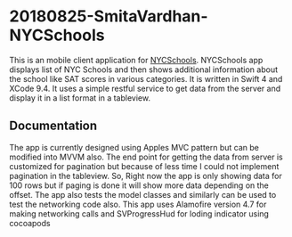 # 20180825-SmitaVardhan-NYCSchools


This is an mobile client application for [NYCSchools](https://data.cityofnewyork.us/Education/DOE-High-School-Directory-2017/s3k6-pzi2). NYCSchools app displays list of NYC Schools and then shows additional information about the school like SAT scores in various categories. It is written in Swift 4 and XCode 9.4. It uses a simple restful service to get data from the server and display it in a list format in a tableview.



## Documentation
The app is currently designed using Apples MVC pattern but can be modified into MVVM also.
The end point for getting the data from server is customized for pagination but because of less time I could not implement pagination in the tableview. So, Right now the app is only showing data for 100 rows but if paging is done it will show more data depending on the offset.
The app also tests the model classes and similarly can be used to test the networking code also.
This app uses Alamofire version 4.7 for making networking calls and SVProgressHud for loding indicator using cocoapods 
